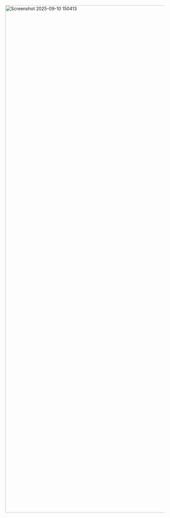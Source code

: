 <img width="2560" height="1600" alt="Screenshot 2025-09-10 150413" src="https://github.com/user-attachments/assets/c7c160e8-2f53-4020-b5cd-f68118d1692f" />
